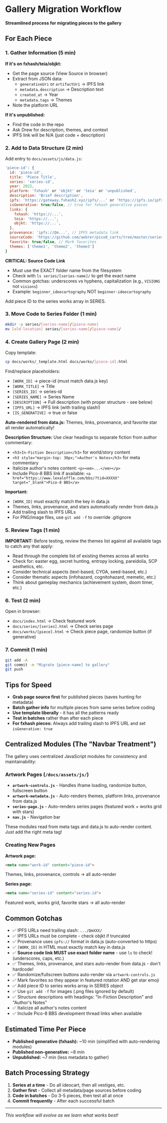 # Gallery Migration Workflow

**Streamlined process for migrating pieces to the gallery**

## For Each Piece

### 1. Gather Information (5 min)

**If it's on fxhash/teia/objkt:**
- Get the page source (View Source in browser)
- Extract from JSON data:
  - `generativeUri` or `artifactUri` → IPFS link
  - `metadata.description` → Description text
  - `created_at` → Year
  - `metadata.tags` → Themes
- Note the platform URL

**If it's unpublished:**
- Find the code in the repo
- Ask Drew for description, themes, and context
- IPFS link will be N/A (just code + description)

### 2. Add to Data Structure (2 min)

Add entry to `docs/assets/js/data.js`:

```javascript
'piece-id': {
  id: 'piece-id',
  title: 'Piece Title',
  series: 'series-id',
  year: 2022,
  platform: 'fxhash' or 'objkt' or 'teia' or 'unpublished',
  description: 'Brief description',
  ipfs: 'https://gateway.fxhash2.xyz/ipfs/...' or 'https://ipfs.io/ipfs/...',
  isGenerative: true/false, // true for fxhash generative pieces
  links: {
    fxhash: 'https://...',
    teia: 'https://...',
    objkt: 'https://...',
  },
  provenance: 'ipfs://Qm...', // IPFS metadata link
  sourceCode: 'https://github.com/aebrer/pico8_carts/tree/master/series/[series]/[folder_name]', // IMPORTANT: Use exact folder name (underscores, capitalization, etc.)
  favorite: true/false, // Mark favorites
  themes: ['theme1', 'theme2', 'theme3']
}
```

**CRITICAL: Source Code Link**
- Must use the EXACT folder name from the filesystem
- Check with `ls series/[series-name]/` to get the exact name
- Common gotchas: underscores vs hyphens, capitalization (e.g., `VISIONS` not `visions`)
- Example: `beginner_ideocartography` NOT `beginner-ideocartography`

Add piece ID to the series works array in SERIES.

### 3. Move Code to Series Folder (1 min)

```bash
mkdir -p series/[series-name]/[piece-name]
mv [old-location] series/[series-name]/[piece-name]/
```

### 4. Create Gallery Page (2 min)

Copy template:
```bash
cp docs/works/_template.html docs/works/[piece-id].html
```

Find/replace placeholders:
- `[WORK_ID]` → piece-id (must match data.js key)
- `[WORK_TITLE]` → Title
- `[SERIES_ID]` → series-id
- `[SERIES_NAME]` → Series Name
- `[DESCRIPTION]` → Full description (with proper structure - see below)
- `[IPFS_URL]` → IPFS link (with trailing slash!)
- `[IS_GENERATIVE]` → true or false

**Auto-rendered from data.js:** Themes, links, provenance, and favorite star all render automatically!

**Description Structure:**
Use clear headings to separate fiction from author commentary:
- `<h3>In-Fiction Description</h3>` for world/story content
- `<h3 style="margin-top: 30px;">Author's Notes</h3>` for meta commentary
- Italicize author's notes content: `<p><em>...</em></p>`
- Include Pico-8 BBS link if available: `<a href="https://www.lexaloffle.com/bbs/?tid=XXXXX" target="_blank">Pico-8 BBS</a>`

**Important:**
- `[WORK_ID]` must exactly match the key in data.js
- Themes, links, provenance, and stars automatically render from data.js
- Add trailing slash to IPFS URLs
- For PNG/image files, use `git add -f` to override .gitignore

### 5. Review Tags (1 min)

**IMPORTANT:** Before testing, review the themes list against all available tags to catch any that apply:
- Read through the complete list of existing themes across all works
- Check for: easter egg, secret hunting, entropy locking, pareidolia, SCP aesthetics, etc.
- Consider technical aspects (text-based, CYOA, seed-based, etc.)
- Consider thematic aspects (infohazard, cognitohazard, memetic, etc.)
- Think about gameplay mechanics (achievement system, doom timer, etc.)

### 6. Test (2 min)

Open in browser:
- `docs/index.html` → Check featured work
- `docs/series/[series].html` → Check series page
- `docs/works/[piece].html` → Check piece page, randomize button (if generative)

### 7. Commit (1 min)

```bash
git add -A
git commit -m "Migrate [piece-name] to gallery"
git push
```

## Tips for Speed

- **Grab page source first** for published pieces (saves hunting for metadata)
- **Batch gather info** for multiple pieces from same series before coding
- **Use template liberally** - it has all the patterns ready
- **Test in batches** rather than after each piece
- **For fxhash pieces:** Always add trailing slash to IPFS URL and set `isGenerative: true`

## Centralized Modules (The "Navbar Treatment")

The gallery uses centralized JavaScript modules for consistency and maintainability:

### Artwork Pages (`/docs/assets/js/`)
- **`artwork-controls.js`** - Handles iframe loading, randomize button, fullscreen button
- **`artwork-metadata.js`** - Auto-renders themes, platform links, provenance from data.js
- **`series-page.js`** - Auto-renders series pages (featured work + works grid with stars)
- **`nav.js`** - Navigation bar

These modules read from meta tags and data.js to auto-render content. Just add the right meta tag!

### Creating New Pages

**Artwork page:**
```html
<meta name="work-id" content="piece-id">
```
Themes, links, provenance, controls → all auto-render

**Series page:**
```html
<meta name="series-id" content="series-id">
```
Featured work, works grid, favorite stars → all auto-render

## Common Gotchas

- ✅ IPFS URLs need trailing slash: `.../QmXXX/`
- ✅ IPFS URLs must be complete - check objkt if truncated
- ✅ Provenance uses `ipfs://` format in data.js (auto-converted to https)
- ✅ `[WORK_ID]` in HTML must exactly match key in data.js
- ✅ **Source code link MUST use exact folder name** - use `ls` to check! (underscores, caps, etc.)
- ✅ Themes, links, provenance, and stars auto-render from data.js - don't hardcode!
- ✅ Randomize/fullscreen buttons auto-render via `artwork-controls.js`
- ✅ Mark favorites so they appear in featured rotation AND get star emoji
- ✅ Add piece ID to series works array in SERIES object
- ✅ Use `git add -f` for images (.png files ignored by default)
- ✅ Structure descriptions with headings: "In-Fiction Description" and "Author's Notes"
- ✅ Italicize all author's notes content
- ✅ Include Pico-8 BBS development thread links when available

## Estimated Time Per Piece

- **Published generative (fxhash):** ~10 min (simplified with auto-rendering modules)
- **Published non-generative:** ~8 min
- **Unpublished:** ~7 min (less metadata to gather)

## Batch Processing Strategy

1. **Series at a time** - Do all ideocart, then all vestiges, etc.
2. **Gather first** - Collect all metadata/page sources before coding
3. **Code in batches** - Do 3-5 pieces, then test all at once
4. **Commit frequently** - After each successful batch

---

*This workflow will evolve as we learn what works best!*
